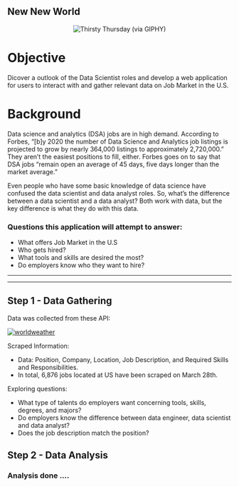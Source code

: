 ## New New World

<p align="center">
    <img alt='Thirsty Thursday (via GIPHY)' src="https://media.giphy.com/media/afFg1TjbR9s2I/giphy.gif"/>
</p>


# Objective

Dicover a outlook of the Data Scientist roles and develop a web application for users to interact with and gather relevant data on Job Market in the U.S.



# Background

Data science and analytics (DSA) jobs are in high demand. According to Forbes, “[b]y 2020 the number of Data Science and Analytics job listings is projected to grow by nearly 364,000 listings to approximately 2,720,000.” They aren’t the easiest positions to fill, either. Forbes goes on to say that DSA jobs “remain open an average of 45 days, five days longer than the market average.”

Even people who have some basic knowledge of data science have confused the data scientist and data analyst roles. So, what’s the difference between a data scientist and a data analyst? Both work with data, but the key difference is what they do with this data.



### Questions this application will attempt to answer:
+ What offers Job Market in the U.S
+ Who gets hired?
+ What tools and skills are desired the most?
+ Do employers know who they want to hire?


---

---


## Step 1 - Data Gathering

Data was collected from these API:

<a href="http://api.indeed.com/ads/apisearch?">![worldweather](images/indeed-logo-768x199.png)</a><br>

Scraped Information:
+ Data: Position, Company, Location, Job Description, and Required Skills and Responsibilities.
+ In total, 6,876 jobs located at US have been scraped on March 28th.

Exploring questions:
+ What type of talents do employers want concerning tools, skills, degrees, and majors?
+ Do employers know the difference between data engineer, data scientist and data analyst? 
+ Does the job description match the position?


## Step 2 - Data Analysis

### Analysis done ....

